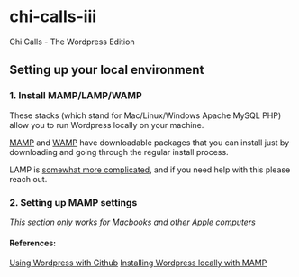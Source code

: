 # chi-calls-iii
Chi Calls - The Wordpress Edition

## Setting up your local environment

### 1. Install MAMP/LAMP/WAMP
These stacks (which stand for Mac/Linux/Windows Apache MySQL PHP) allow you to run Wordpress locally on your machine.

[MAMP](https://www.mamp.info/en/downloads/) and [WAMP](http://www.wampserver.com/en/) have downloadable packages that you can install just by downloading and going through the regular install process.

LAMP is [somewhat more complicated](https://www.digitalocean.com/community/tutorials/how-to-install-linux-apache-mysql-php-lamp-stack-on-ubuntu-16-04), and if you need help with this please reach out.

### 2. Setting up MAMP settings
*This section only works for Macbooks and other Apple computers*



#### References:
[Using Wordpress with Github](http://45royale.com/blog/wordpress-github/)
[Installing Wordpress locally with MAMP](https://codex.wordpress.org/Installing_WordPress_Locally_on_Your_Mac_With_MAMP)
